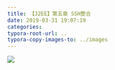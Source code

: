 ```yaml
---
title: 【J2EE】第五章 SSH整合
date: 2019-03-31 19:07:19
categories:
typora-root-url: ..
typora-copy-images-to: ../images
---
```


![](/images/undefined)
